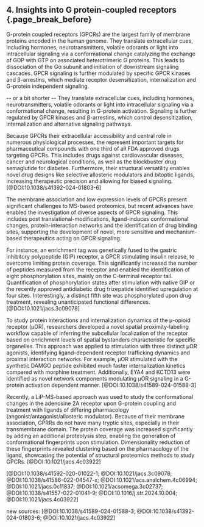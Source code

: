 ## 4. Insights into G protein-coupled receptors {.page_break_before}
G-protein coupled receptors (GPCRs) are the largest family of membrane proteins encoded in the human genome.
They translate extracellular cues, including hormones, neurotransmitters, volatile odorants or light into intracellular signaling via a conformational change catalyzing the exchange of GDP with GTP on associated heterotrimeric G proteins.
This leads to dissociation of the Gα subunit and initiation of downstream signaling cascades.
GPCR signaling is further modulated by specific GPCR kinases and β-arrestins, which mediate receptor desensitization, internalization and G-protein independent signaling.

-- or a bit shorter --
They translate extracellular cues, including hormones, neurotransmitters, volatile odorants or light into intracellular signaling via a conformational change, resulting in G-protein activation. Signaling is further regulated by GPCR kinases and β-arrestins, which control desensitization, internalization and alternative signaling pathways.

Because GPCRs their extracellular accessibility and central role in numerous physiological processes, the represent important targets for pharmaceutical compounds with one third of all FDA approved drugs targeting GPCRs. 
This includes drugs against cardiovascular diseases, cancer and neurological conditions, as well as the blockbuster drug semaglutide for diabetes.
Furthermore, their structural versatility enables novel drug designs like selective allosteric modulators and bitoptic ligands, increasing therapeutic precision and allowing for biased signaling.
[@DOI:10.1038/s41392-024-01803-6]

The membrane association and low expression levels of GPCRs present significant challenges to MS-based proteomics, but recent advances have enabled the investigation of diverse aspects of GPCR signaling. 
This includes post translational-modifications, ligand-induces conformational changes, protein-interaction networks and the identification of drug binding sites, supporting the development of novel, more sensitive and mechanism-based therapeutics acting on GPCR signaling.

For instance, an enrichment tag was genetically fused to the gastric inhibitory polypeptide (GIP) receptor, a GPCR stimulating insulin release, to overcome limiting protein coverage.
This significantly increased the number of peptides measured from the receptor and enabled the identification of eight phosphorylation sites, mainly on the C-terminal receptor tail.
Quantification of phosphorylation states after stimulation with native GIP or the recently approved antidiabetic drug trizepatide identified upregulation at four sites.
Interestingly, a distinct fifth site was phosphorylated upon drug treatment, revealing unanticipated functional differences.[@DOI:10.1021/jacs.3c09078]

To study protein interactions and internalization dynamics of the μ-opioid receptor (μOR), researchers developed a novel spatial proximity-labeling workflow capable of inferring the subcellular localization of the receptor based on enrichment levels of spatial bystanders characteristic for specific organelles.
This approach was applied to stimulation with three distinct μOR agonists, identifying ligand-dependent receptor trafficking dynamics and proximal interaction networks.
For example, μOR stimulated with the synthetic DAMGO peptide exhibited much faster internalization kinetics compared with morphine treatment.
Additionally, EYA4 and KCTD13 were identified as novel network components modulating μOR signaling in a G-protein activation dependent manner. [@DOI:10.1038/s41589-024-01588-3]

Recently, a LiP-MS-based approach was used to study the conformational changes in the adenosine 2A receptor upon G-protein coupling and treatment with ligands of differing pharmacology (angonist/antagonist/allosteric modulator).
Because of their membrane association, GPRRs do not have many tryptic sites, especially in their transmembrane domain. The protein coverage was increased significantly by adding an additional proteolysis step, enabling the generation of conformational fingerprints upon stimulation.
Dimensionality reduction of these fingerprints revealed clustering based on the pharmacology of the ligand, showcasing the potential of structural proteomics methods to study GPCRs. [@DOI:10.1021/jacs.4c03922]

[@DOI:10.1038/s41592-020-01022-1; @DOI:10.1021/jacs.3c09078; @DOI:10.1038/s41586-022-04547-x; @DOI:10.1021/acs.analchem.4c06994; @DOI:10.1021/jacs.0c11837; @DOI:10.1021/acsomega.3c02737; @DOI:10.1038/s41557-022-01041-9; @DOI:10.1016/j.str.2024.10.004; @DOI:10.1021/jacs.4c03922]

new sources:
[@DOI:10.1038/s41589-024-01588-3; @DOI:10.1038/s41392-024-01803-6; @DOI:10.1021/jacs.4c03922]